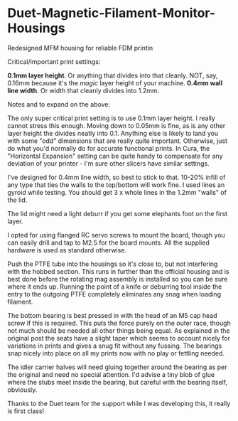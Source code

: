 # Duet-Magnetic-Filament-Monitor-Housings
Redesigned MFM housing for reliable FDM printin

Critical/important print settings:

**0.1mm layer height**. Or anything that divides into that cleanly. NOT, say, 0.16mm because it's the *magic* layer height of your machine. 
**0.4mm wall line width**. Or width that cleanly divides into 1.2mm.

Notes and to expand on the above:

The only super critical print setting is to use 0.1mm layer height. I really cannot stress this enough. Moving down to 0.05mm is fine, as is any other layer height the divides neatly into 0.1. Anything else is likely to land you with some "odd" dimensions that are really quite important. Otherwise, just do what you'd normally do for accurate functional prints. In Cura, the "Horizontal Expansion" setting can be quite handy to compensate for any deviation of your printer - I'm sure other slicers have similar settings.

I've designed for 0.4mm line width, so best to stick to that. 10-20% infill of any type that ties the walls to the top/bottom will work fine. I used lines an gyroid while testing. You should get 3 x whole lines in the 1.2mm "walls" of the lid.

The lid might need a light deburr if you get some elephants foot on the first layer.

I opted for using flanged RC servo screws to mount the board, though you can easily drill and tap to
M2.5 for the board mounts. All the supplied hardware is used as standard otherwise.

Push the PTFE tube into the housings so it's close to, but not interfering with the hobbed section. This runs in further than the official housing and is best done before the rotating mag assembly is installed so you can be sure where it ends up. Running the point of a knife or deburring tool inside the entry to the outgoing PTFE completely eliminates any snag when loading filament.

The bottom bearing is best pressed in with the head of an M5 cap head screw if this is required. This puts the force purely on the outer race, though not much should be needed all other things being equal. As explained in the original post the seats have a slight taper which seems to account nicely for variations in prints and gives a snug fit without any fussing. The bearings snap nicely into place on all my prints now with no play or fettling needed.

The idler carrier halves will need gluing together around the bearing as per the original and need no special attention. I'd advise a tiny blob of glue where the stubs meet inside the bearing, but careful with the bearing itself, obviously.

Thanks to the Duet team for the support while I was developing this, it really is first class!
